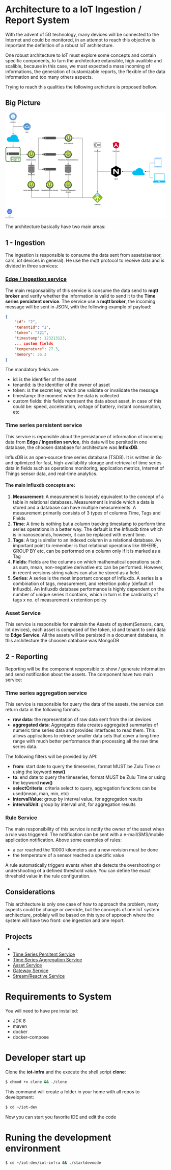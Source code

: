 # Architecture to a IoT Ingestion / Report System

With the advent of 5G technology, many devices will be connected to the Internet and could be monitored, in an attempt to reach this objective is important the definition of a robust IoT architecture.

One robust architecture to IoT must explore some concepts and contain specific components, to turn the architecture extansible, high availible and scalible, because in this case, we must expected 
a mass incoming of informations, the generation of customizable reports, the flexible of the data information and too many others aspects.

Trying to reach this qualities the following archicture is proposed bellow:

## Big Picture

![alt BigPicture](images/iot.png)

The architecture basically have two main areas:

## 1 - Ingestion

The ingestion is responsible to consume the data sent from assets(sensor, cars, iot devices in general). He use the mqtt protocol to receive data and is divided in three services:

### [Edge / Ingestion service](../../iot-edge)

The main responsability of this service is consume the data send to **mqtt broker** and verify whether the information is valid to send it to the **Time series persistent service**. The service use a **mqtt broker**, the incoming message will be sent in JSON, with the following example of payload:

```json
{
    "id": "2", 
    "tenantId": "1", 
    "token": "321", 
    "timestamp": 123213123, 
    ... custom fields
    "temperature": 27.3, 
    "memory": 36.3
}
```

The mandatory fields are:
 - id: is the identifier of the asset
 - tenantId: is the identifier of the owner of asset
 - token: is the secret key, which one validate or invalidate the message
 - timestamp: the moment when the data is collected
 - custom fields: this fields represent the data about asset, in case of this could be: speed, acceleration, voltage of battery, instant consumption, etc

### Time series persistent service

This service is reponsible about the persistance of information of incoming data from **Edge / Ingestion service**, this data will be persited in one database, the choosen database for architecture was **InfluxDB**.

InfluxDB is an open-source time series database (TSDB). It is written in Go and optimized for fast, high-availability storage and retrieval of time series data in fields such as operations monitoring, application metrics, Internet of Things sensor data, and real-time analytics.

#### The main Influxdb concepts are:

1. **Measurement**: A measurement is loosely equivalent to the concept of a table in relational databases. Measurement is inside which a data is stored and a database can have multiple measurements. A measurement primarily consists of 3 types of columns Time, Tags and Fields
2. **Time**: A time is nothing but a column tracking timestamp to perform time series operations in a better way. The default is the Influxdb time which is in nanoseconds, however, it can be replaced with event time.
3. **Tags**: A tag is similar to an indexed column in a relational database. An important point to remember is that relational operations like WHERE, GROUP BY etc, can be performed on a column only if it is marked as a Tag
4. **Fields**: Fields are the columns on which mathematical operations such as sum, mean, non-negative derivative etc can be performed. However, in recent versions string values can also be stored as a field.
5. **Series**: A series is the most important concept of Influxdb. A series is a combination of tags, measurement, and retention policy (default of Influxdb). An Influxdb database performance is highly dependent on the number of unique series it contains, which in turn is the cardinality of tags x no. of measurement x retention policy

### Asset Service

This service is responsible for maintain the Assets of system(Sensors, cars, iot devices), each asset is composed of the token, id and tenant to sent data to **Edge Service**. All the assets will be persisted in a document database, in this architecture the choosen database was MongoDB

## 2 - Reporting

Reporting will be the component responsible to show / generate information and send notification about the assets. The component have two main service:

### Time series aggregation service

This service is responsible for query the data of the assets, the service can return data in the following formats:
 - **raw data**: the representation of raw data sent from the iot devices
 - **aggregated data**: Aggregates data creates aggregated summaries of numeric time series data and provides interfaces to read them. This allows applications to retrieve smaller data sets that cover a long time range with much better performance than processing all the raw time series data.

The following filters will be provided by API:

 - **from**: start date to query the timeseries, format MUST be Zulu Time or using the keyword **now()**
 - **to**: end date to query the timeseries, format MUST be Zulu Time or using the keyword **now()** 
 - **selectCriteria**: criteria select to query, aggregation functions can be used(mean, man, min, etc)
 - **intervalValue**: group by interval value, for aggregation results
 - **intervalUnit**: group by interval unit, for aggregation results
 

### Rule Service

The main responsibility of this service is notify the owner of the asset when a rule was triggered. The notification can be sent with a e-mail/SMS/mobile application notification. Above some examples of rules:

 - a car reached the 10000 kilometers and a new revision must be done
 - the temperature of a sensor reached a specific value

A rule automatically triggers events when she detects the overshooting or undershooting of a defined threshold value. You can define the exact threshold value in the rule configuration. 


## Considerations

This architecture is only one case of how to approach the problem, many aspects could be change or override, but the concepts of one IoT system architecture, problaly will be based on this type of approach where the system will have two front: one ingestion and one report.

## Projects

 - 
 - [Time Series Persitent Service](../iot-tsp)
 - [Time Series Aggregation Service](../iot-tsa)
 - [Asset Service](../iot-asset)
 - [Gateway Service](../iot-gtw)
 - [Stream/Reactive Service](../iot-reactive)

# Requirements to System

You will need to have pre installed:
 - JDK 8
 - maven
 - docker
 - docker-compose
 
# Developer start up

Clone the **iot-infra** and the execute the shell script **clone**:

```sh
$ chmod +x clone && ./clone
```

This command will create a folder in your home with all repos to development:

```sh
$ cd ~/iot-dev
```

Now you can start you favorite IDE and edit the code

# Runing the development environment

```sh
$ cd ~/iot-dev/iot-infra && ./startdevmode
```
 
 
